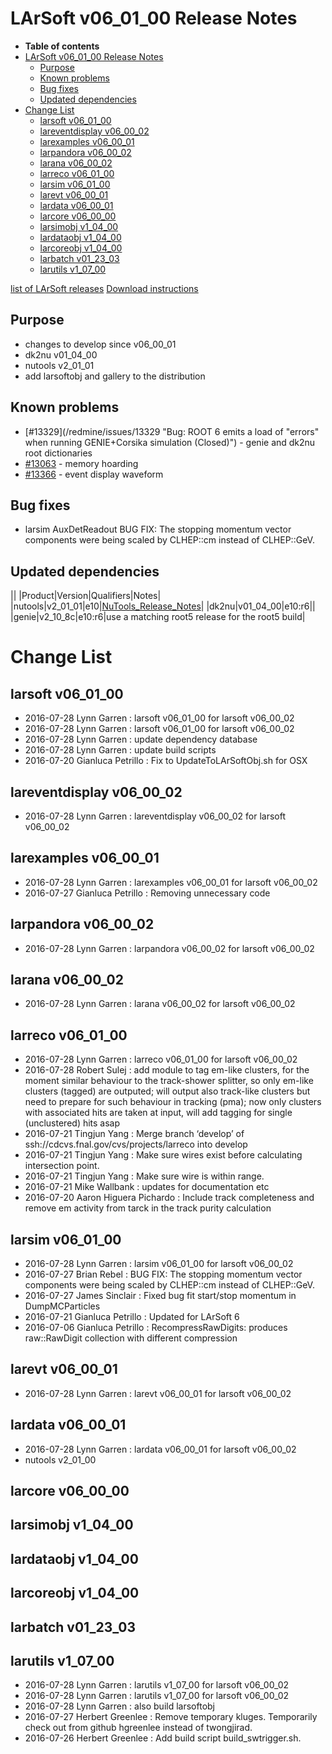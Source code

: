 LArSoft v06_01_00 Release Notes
======================================================================

-   **Table of contents**
-   [LArSoft v06_01_00 Release Notes](#LArSoft-v06_01_00-Release-Notes)
    -   [Purpose](#Purpose)
    -   [Known problems](#Known-problems)
    -   [Bug fixes](#Bug-fixes)
    -   [Updated dependencies](#Updated-dependencies)
-   [Change List](#Change-List)
    -   [larsoft v06_01_00](#larsoft-v06_01_00)
    -   [lareventdisplay v06_00_02](#lareventdisplay-v06_00_02)
    -   [larexamples v06_00_01](#larexamples-v06_00_01)
    -   [larpandora v06_00_02](#larpandora-v06_00_02)
    -   [larana v06_00_02](#larana-v06_00_02)
    -   [larreco v06_01_00](#larreco-v06_01_00)
    -   [larsim v06_01_00](#larsim-v06_01_00)
    -   [larevt v06_00_01](#larevt-v06_00_01)
    -   [lardata v06_00_01](#lardata-v06_00_01)
    -   [larcore v06_00_00](#larcore-v06_00_00)
    -   [larsimobj v1_04_00](#larsimobj-v1_04_00)
    -   [lardataobj v1_04_00](#lardataobj-v1_04_00)
    -   [larcoreobj v1_04_00](#larcoreobj-v1_04_00)
    -   [larbatch v01_23_03](#larbatch-v01_23_03)
    -   [larutils v1_07_00](#larutils-v1_07_00)

[list of LArSoft releases](LArSoft_release_list)
[Download instructions](http://scisoft.fnal.gov/scisoft/bundles/larsoft/v06_01_00/larsoft-v06_01_00.html)

Purpose
--------------------

-   changes to develop since v06_00_01
-   dk2nu v01_04_00
-   nutools v2_01_01
-   add larsoftobj and gallery to the distribution

Known problems
----------------------------------

-   [\#13329](/redmine/issues/13329 "Bug: ROOT 6 emits a load of "errors" when running GENIE+Corsika simulation (Closed)") - genie and dk2nu root dictionaries
-   [\#13063](/redmine/issues/13063 "Bug: Memory errors and leaks  (Assigned)") - memory hoarding
-   [\#13366](/redmine/issues/13366 "Bug: Draw waveform as histogram not points (Closed)") - event display waveform

Bug fixes
------------------------

-   larsim AuxDetReadout BUG FIX: The stopping momentum vector components were being scaled by CLHEP::cm instead of CLHEP::GeV.

Updated dependencies
----------------------------------------------

||
|Product|Version|Qualifiers|Notes|
|nutools|v2_01_01|e10|[NuTools_Release_Notes](/redmine/projects/nutools/wiki/NuTools_Release_Notes#nutools-v2_00_01)|
|dk2nu|v01_04_00|e10:r6||
|genie|v2_10_8c|e10:r6|use a matching root5 release for the root5 build|

Change List
============================

larsoft v06_01_00
------------------------------------------

-   2016-07-28 Lynn Garren : larsoft v06_01_00 for larsoft v06_00_02
-   2016-07-28 Lynn Garren : larsoft v06_01_00 for larsoft v06_00_02
-   2016-07-28 Lynn Garren : update dependency database
-   2016-07-28 Lynn Garren : update build scripts
-   2016-07-20 Gianluca Petrillo : Fix to UpdateToLArSoftObj.sh for OSX

lareventdisplay v06_00_02
----------------------------------------------------------

-   2016-07-28 Lynn Garren : lareventdisplay v06_00_02 for larsoft v06_00_02

larexamples v06_00_01
--------------------------------------------------

-   2016-07-28 Lynn Garren : larexamples v06_00_01 for larsoft v06_00_02
-   2016-07-27 Gianluca Petrillo : Removing unnecessary code

larpandora v06_00_02
------------------------------------------------

-   2016-07-28 Lynn Garren : larpandora v06_00_02 for larsoft v06_00_02

larana v06_00_02
----------------------------------------

-   2016-07-28 Lynn Garren : larana v06_00_02 for larsoft v06_00_02

larreco v06_01_00
------------------------------------------

-   2016-07-28 Lynn Garren : larreco v06_01_00 for larsoft v06_00_02
-   2016-07-28 Robert Sulej : add module to tag em-like clusters, for the moment similar behaviour to the track-shower splitter, so only em-like clusters (tagged) are outputed; will output also track-like clusters but need to prepare for such behaviour in tracking (pma); now only clusters with associated hits are taken at input, will add tagging for single (unclustered) hits asap
-   2016-07-21 Tingjun Yang : Merge branch ‘develop’ of ssh://cdcvs.fnal.gov/cvs/projects/larreco into develop
-   2016-07-21 Tingjun Yang : Make sure wires exist before calculating intersection point.
-   2016-07-21 Tingjun Yang : Make sure wire is within range.
-   2016-07-21 Mike Wallbank : updates for documentation etc
-   2016-07-20 Aaron Higuera Pichardo : Include track completeness and remove em activity from tarck in the track purity calculation

larsim v06_01_00
----------------------------------------

-   2016-07-28 Lynn Garren : larsim v06_01_00 for larsoft v06_00_02
-   2016-07-27 Brian Rebel : BUG FIX: The stopping momentum vector components were being scaled by CLHEP::cm instead of CLHEP::GeV.
-   2016-07-27 James Sinclair : Fixed bug fit start/stop momentum in DumpMCParticles
-   2016-07-21 Gianluca Petrillo : Updated for LArSoft 6
-   2016-07-06 Gianluca Petrillo : RecompressRawDigits: produces raw::RawDigit collection with different compression

larevt v06_00_01
----------------------------------------

-   2016-07-28 Lynn Garren : larevt v06_00_01 for larsoft v06_00_02

lardata v06_00_01
------------------------------------------

-   2016-07-28 Lynn Garren : lardata v06_00_01 for larsoft v06_00_02
-   nutools v2_01_00

larcore v06_00_00
------------------------------------------

larsimobj v1_04_00
--------------------------------------------

lardataobj v1_04_00
----------------------------------------------

larcoreobj v1_04_00
----------------------------------------------

larbatch v01_23_03
--------------------------------------------

larutils v1_07_00
------------------------------------------

-   2016-07-28 Lynn Garren : larutils v1_07_00 for larsoft v06_00_02
-   2016-07-28 Lynn Garren : larutils v1_07_00 for larsoft v06_00_02
-   2016-07-28 Lynn Garren : also build larsoftobj
-   2016-07-27 Herbert Greenlee : Remove temporary kluges. Temporarily check out from github hgreenlee instead of twongjirad.
-   2016-07-26 Herbert Greenlee : Add build script build_swtrigger.sh.
